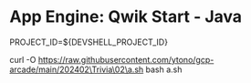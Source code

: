 # App Engine: Qwik Start - Java

PROJECT_ID=${DEVSHELL_PROJECT_ID}

curl -O https://raw.githubusercontent.com/ytono/gcp-arcade/main/202402\Trivia\02\a.sh
bash a.sh
